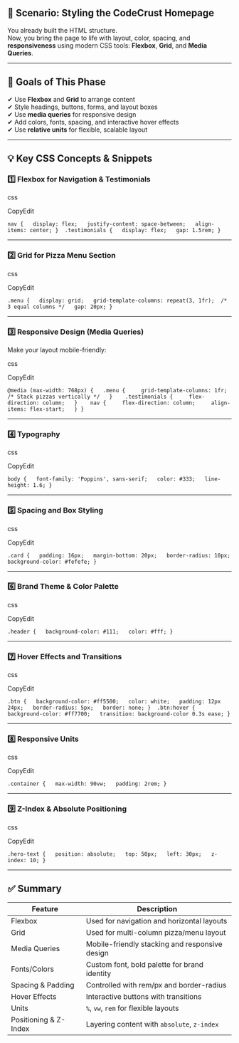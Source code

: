 ## 🎨 Scenario: Styling the CodeCrust Homepage

You already built the HTML structure.  
Now, you bring the page to life with layout, color, spacing, and **responsiveness** using modern CSS tools: **Flexbox**, **Grid**, and **Media Queries**.

---

## 🎯 Goals of This Phase

✔ Use **Flexbox** and **Grid** to arrange content  
✔ Style headings, buttons, forms, and layout boxes  
✔ Use **media queries** for responsive design  
✔ Add colors, fonts, spacing, and interactive hover effects  
✔ Use **relative units** for flexible, scalable layout

---

## 💡 Key CSS Concepts & Snippets

### 1️⃣ Flexbox for Navigation & Testimonials

css

CopyEdit

`nav {   display: flex;   justify-content: space-between;   align-items: center; }  .testimonials {   display: flex;   gap: 1.5rem; }`

---

### 2️⃣ Grid for Pizza Menu Section

css

CopyEdit

`.menu {   display: grid;   grid-template-columns: repeat(3, 1fr);  /* 3 equal columns */   gap: 20px; }`

---

### 3️⃣ Responsive Design (Media Queries)

Make your layout mobile-friendly:

css

CopyEdit

`@media (max-width: 768px) {   .menu {     grid-template-columns: 1fr;  /* Stack pizzas vertically */   }    .testimonials {     flex-direction: column;   }    nav {     flex-direction: column;     align-items: flex-start;   } }`

---

### 4️⃣ Typography

css

CopyEdit

`body {   font-family: 'Poppins', sans-serif;   color: #333;   line-height: 1.6; }`

---

### 5️⃣ Spacing and Box Styling

css

CopyEdit

`.card {   padding: 16px;   margin-bottom: 20px;   border-radius: 10px;   background-color: #fefefe; }`

---

### 6️⃣ Brand Theme & Color Palette

css

CopyEdit

`.header {   background-color: #111;   color: #fff; }`

---

### 7️⃣ Hover Effects and Transitions

css

CopyEdit

`.btn {   background-color: #ff5500;   color: white;   padding: 12px 24px;   border-radius: 5px;   border: none; }  .btn:hover {   background-color: #ff7700;   transition: background-color 0.3s ease; }`

---

### 8️⃣ Responsive Units

css

CopyEdit

`.container {   max-width: 90vw;   padding: 2rem; }`

---

### 9️⃣ Z-Index & Absolute Positioning

css

CopyEdit

`.hero-text {   position: absolute;   top: 50px;   left: 30px;   z-index: 10; }`

---

## ✅ Summary

| Feature               | Description                                    |
| --------------------- | ---------------------------------------------- |
| Flexbox               | Used for navigation and horizontal layouts     |
| Grid                  | Used for multi-column pizza/menu layout        |
| Media Queries         | Mobile-friendly stacking and responsive design |
| Fonts/Colors          | Custom font, bold palette for brand identity   |
| Spacing & Padding     | Controlled with rem/px and border-radius       |
| Hover Effects         | Interactive buttons with transitions           |
| Units                 | `%`, `vw`, `rem` for flexible layouts          |
| Positioning & Z-Index | Layering content with `absolute`, `z-index`    |